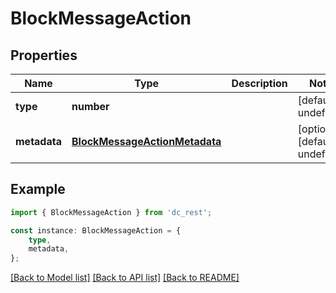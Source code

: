 # BlockMessageAction


## Properties

Name | Type | Description | Notes
------------ | ------------- | ------------- | -------------
**type** | **number** |  | [default to undefined]
**metadata** | [**BlockMessageActionMetadata**](BlockMessageActionMetadata.md) |  | [optional] [default to undefined]

## Example

```typescript
import { BlockMessageAction } from 'dc_rest';

const instance: BlockMessageAction = {
    type,
    metadata,
};
```

[[Back to Model list]](../README.md#documentation-for-models) [[Back to API list]](../README.md#documentation-for-api-endpoints) [[Back to README]](../README.md)
